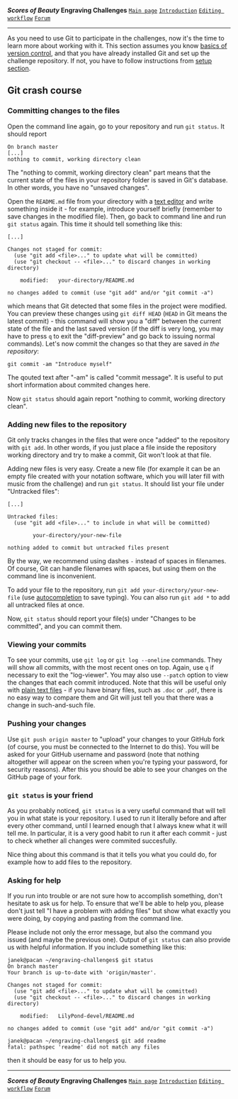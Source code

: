 **_Scores of Beauty_ Engraving Challenges**
[`Main page`](README.md)
[`Introduction`](1-goals-and-rules.md)
[`Editing workflow`](5-editing-workflow.md)
[`Forum`](http://engravingchallenges.freeforums.org)

-------------------------------------------


As you need to use Git to participate in the challenges, now it's the time to learn more about working with it.  This section assumes you know [basics of version control](2-version-control-intro.md), and that you have already installed Git and set up the challenge repository.
If not, you have to follow instructions from [setup section](3-setup.md).


Git crash course
----------------

### Committing changes to the files

Open the command line again, go to your repository and run `git status`.  It should report

    On branch master
    [...]
    nothing to commit, working directory clean

The "nothing to commit, working directory clean" part means that the current state of the files in your repository folder is saved in Git's database.  In other words, you have no "unsaved changes".

Open the `README.md` file from your directory with a [text editor](miscellaneous.md#editing-text-files) and write something inside it - for example, introduce yourself briefly (remember to save changes in the modified file).  Then, go back to command line and run `git status` again.  This time it should tell something like this:

    [...]

    Changes not staged for commit:
      (use "git add <file>..." to update what will be committed)
      (use "git checkout -- <file>..." to discard changes in working directory)

        modified:   your-directory/README.md

    no changes added to commit (use "git add" and/or "git commit -a")

which means that Git detected that some files in the project were modified.  You can preview these changes using `git diff HEAD` (`HEAD` in Git means the latest commit) - this command will show you a "diff" between the current state of the file and the last saved version (if the diff is very long, you may have to press `q` to exit the "diff-preview" and go back to issuing normal commands).  Let's now commit the changes so that they are saved _in the repository_:

    git commit -am "Introduce myself"

The qouted text after "-am" is called "commit message". It is useful to put short information about commited changes here.

Now `git status` should again report "nothing to commit, working directory clean".


### Adding new files to the repository

Git only tracks changes in the files that were once "added" to the repository with `git add`.  In other words, if you just place a file inside the repository working directory and try to make a commit, Git won't look at that file.

Adding new files is very easy.  Create a new file (for example it can be an empty file created with your notation software, which you will later fill with music from the challenge) and run `git status`.  It should list your file under "Untracked files":

    [...]

    Untracked files:
      (use "git add <file>..." to include in what will be committed)

            your-directory/your-new-file

    nothing added to commit but untracked files present

By the way, we recommend using dashes `-` instead of spaces in filenames.  Of course, Git can handle filenames with spaces, but using them on the command line is inconvenient.

To add your file to the repository, run `git add your-directory/your-new-file` (use [autocompletion](using-command-line.md) to save typing).  You can also run `git add *` to add all untracked files at once.

Now, `git status` should report your file(s) under "Changes to be committed", and you can commit them.


### Viewing your commits

To see your commits, use `git log` or `git log --oneline` commands.  They will show all commits, with the most recent ones on top.  Again, use `q` if necessary to exit the "log-viewer".  You may also use `--patch` option to view the changes that each commit introduced.  Note that this will be useful only with [plain text files](miscellaneous.md#plain-text) - if you have binary files, such as `.doc` or `.pdf`, there is no easy way to compare them and Git will just tell you that there was a change in such-and-such file.


### Pushing your changes

Use `git push origin master` to "upload" your changes to your GitHub fork (of course, you must be connected to the Internet to do this).  You will be asked for your GitHub username and password (note that nothing altogether will appear on the screen when you're typing your password, for security reasons).  After this you should be able to see your changes on the GitHub page of your fork.


<!-- Add later:
pay attention to "working dir clean"
which commands can be run with dirty tree:
whcih commands modify the state of the repository?
-->


### `git status` is your friend

As you probably noticed, `git status` is a very useful command that will tell you in what state is your repository.  I used to run it literally before and after every other command, until I learned enough that I always knew what it will tell me.  In particular, it is a very good habit to run it after each commit - just to check whether all changes were commited succesfully.

Nice thing about this command is that it tells you what you could do, for example how to add files to the repository.


### Asking for help

If you run into trouble or are not sure how to accomplish something, don't hesitate to ask us for help.  To ensure that we'll be able to help you, please don't just tell "I have a problem with adding files" but show what exactly you were doing, by copying and pasting from the command line.

Please include not only the error message, but also the command you issued (and maybe the previous one).  Output of `git status` can also provide us with helpful information.  If you include something like this:

    janek@pacan ~/engraving-challenges$ git status
    On branch master
    Your branch is up-to-date with 'origin/master'.

    Changes not staged for commit:
      (use "git add <file>..." to update what will be committed)
      (use "git checkout -- <file>..." to discard changes in working directory)

        modified:   LilyPond-devel/README.md

    no changes added to commit (use "git add" and/or "git commit -a")
    
    janek@pacan ~/engraving-challenges$ git add readme
    fatal: pathspec 'readme' did not match any files

then it should be easy for us to help you.


-------------------------------------------
**_Scores of Beauty_ Engraving Challenges**
[`Main page`](README.md)
[`Introduction`](1-goals-and-rules.md)
[`Editing workflow`](5-editing-workflow.md)
[`Forum`](http://engravingchallenges.freeforums.org)

